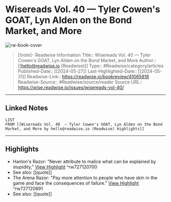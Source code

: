 # Wisereads Vol. 40  — Tyler Cowen's GOAT, Lyn Alden on the Bond Market, and More

![rw-book-cover](https://readwise-assets.s3.amazonaws.com/static/images/wisereads/base/owl.24130856a41e.jpg)
<br>
>[!note]- Readwise Information
>Title:: Wisereads Vol. 40  — Tyler Cowen's GOAT, Lyn Alden on the Bond Market, and More
>Author:: [[hello@readwise.io (Readwise)]]
>Type:: #Readwise/category/articles
>Published-Date:: [[2024-05-27]]
>Last-Highlighted-Date:: [[2024-05-31]]
>Readwise-Link:: https://readwise.io/bookreview/41065818
>Readwise-Source:: #Readwise/source/reader
>Source URL:: https://wise.readwise.io/issues/wisereads-vol-40/
--- 

## Linked Notes
```dataview
LIST
FROM [[Wisereads Vol. 40  — Tyler Cowen's GOAT, Lyn Alden on the Bond Market, and More by hello@readwise.io (Readwise) Highlights]]
```

---

## Highlights
- Hanlon's Razor: "Never attribute to malice what can be explained by stupidity," [View Highlight](https://readwise.io/open/727120700) ^rw727120700 
- See also: [[quote]] 
- The Arena Razor: "Pay more attention to people who have skin in the game and face the consequences of failure." [View Highlight](https://readwise.io/open/727120691) ^rw727120691 
- See also: [[quote]] 
